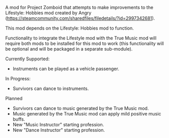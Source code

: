 A mod for Project Zomboid that attempts to make improvements to the Lifestyle: Hobbies mod created by Angry (https://steamcommunity.com/sharedfiles/filedetails/?id=2997342681).

This mod depends on the Lifestyle: Hobbies mod to function.

Functionality to integrate the Lifestyle mod with the True Music mod will require both mods to be installed for this mod to work (this functionality will be optional and will be packaged in a separate sub-module).

Currently Supported: 
- Instruments can be played as a vehicle passenger.

In Progress:
- Survivors can dance to instruments.

Planned
- Survivors can dance to music generated by the True Music mod.
- Music generated by the True Music mod can apply mild positive music buffs.
- New "Music Instructor" starting profession.
- New "Dance Instructor" starting profession.
